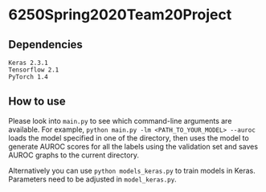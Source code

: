 # 6250Spring2020Team20Project

## Dependencies

```
Keras 2.3.1
Tensorflow 2.1
PyTorch 1.4
```

## How to use

Please look into `main.py` to see which command-line arguments are available. For example, `python main.py -lm <PATH_TO_YOUR_MODEL> --auroc` loads the model specified in one of the directory, then uses the model to generate AUROC scores for all the labels using the validation set and saves AUROC graphs to the current directory.

Alternatively you can use `python models_keras.py` to train models in Keras. Parameters need to be adjusted in `model_keras.py`.
